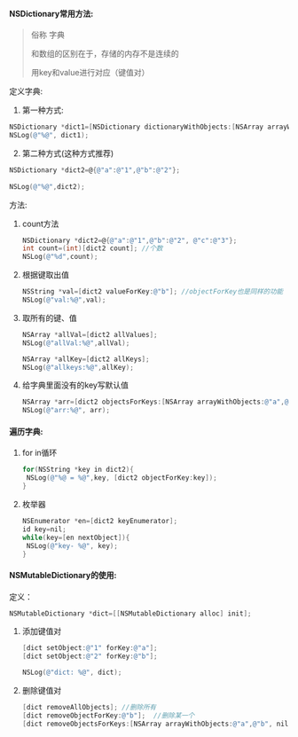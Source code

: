 #### NSDictionary常用方法:

> 俗称 字典
>
> 和数组的区别在于，存储的内存不是连续的
>
> 用key和value进行对应（键值对）

定义字典:

1. 第一种方式:

```objective-c
NSDictionary *dict1=[NSDictionary dictionaryWithObjects:[NSArray arrayWithObjects:@"1",@"2",@"3", nil] forKeys:[NSArray arrayWithObjects:@"a",@"b",@"c", nil]];
NSLog(@"%@", dict1);
```

2. 第二种方式(这种方式推荐)

```objective-c
NSDictionary *dict2=@{@"a":@"1",@"b":@"2"};
        
NSLog(@"%@",dict2);
```

方法:

1. count方法

   ```objective-c
   NSDictionary *dict2=@{@"a":@"1",@"b":@"2", @"c":@"3"};
   int count=(int)[dict2 count]; //个数
   NSLog(@"%d",count);
   ```

2. 根据键取出值

   ```objective-c
   NSString *val=[dict2 valueForKey:@"b"]; //objectForKey也是同样的功能
   NSLog(@"val:%@",val);
   ```

3. 取所有的键、值

   ```objective-c
   NSArray *allVal=[dict2 allValues];
   NSLog(@"allVal:%@",allVal);

   NSArray *allKey=[dict2 allKeys];
   NSLog(@"allkeys:%@",allKey);
   ```

4. 给字典里面没有的key写默认值

   ```objective-c
   NSArray *arr=[dict2 objectsForKeys:[NSArray arrayWithObjects:@"a",@"b",@"d", nil] notFoundMarker:@"Not Found"];
   NSLog(@"arr:%@", arr);
   ```

#### 遍历字典:

1. for in循环

   ```objective-c
   for(NSString *key in dict2){
   	NSLog(@"%@ = %@",key, [dict2 objectForKey:key]);
   }
   ```

2. 枚举器

   ```objective-c
   NSEnumerator *en=[dict2 keyEnumerator];
   id key=nil;
   while(key=[en nextObject]){
   	NSLog(@"key- %@", key);
   }
   ```

#### NSMutableDictionary的使用:

定义：

```objective-c
NSMutableDictionary *dict=[[NSMutableDictionary alloc] init];
```

1. 添加键值对

   ```objective-c
   [dict setObject:@"1" forKey:@"a"];
   [dict setObject:@"2" forKey:@"b"];

   NSLog(@"dict: %@", dict);
   ```

2. 删除键值对

   ```objective-c
   [dict removeAllObjects]; //删除所有
   [dict removeObjectForKey:@"b"];  //删除某一个
   [dict removeObjectsForKeys:[NSArray arrayWithObjects:@"a",@"b", nil]]; //删除多个
   ```

   ​

